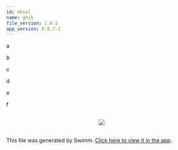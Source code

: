 ```yaml
---
id: mbiwl
name: ghjk
file_version: 1.0.2
app_version: 0.8.7-1
---
```


a

b

c

d

e

f




<br/>

<div align="center"><img src="https://firebasestorage.googleapis.com/v0/b/swimm-dev-content/o/repositories%2FZ2l0aHViJTNBJTNBZ3ltJTNBJTNBZ2lsYWRheA%3D%3D%2F5542a920-3d17-4068-a760-00311aaef58a.png?alt=media&token=aeca1115-5bed-47db-ac9c-5f3a4e4e6877" style="width:'50%'"/></div>

<br/>

This file was generated by Swimm. [Click here to view it in the app](http://localhost:5001/repos/Z2l0aHViJTNBJTNBZ3ltJTNBJTNBZ2lsYWRheA==/docs/mbiwl).